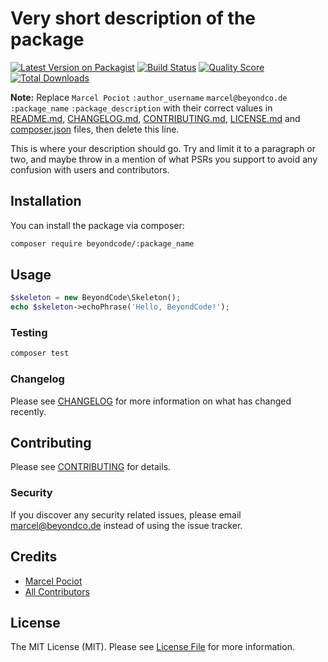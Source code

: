 # Very short description of the package

[![Latest Version on Packagist](https://img.shields.io/packagist/v/beyondcode/:package_name.svg?style=flat-square)](https://packagist.org/packages/beyondcode/:package_name)
[![Build Status](https://img.shields.io/travis/beyondcode/:package_name/master.svg?style=flat-square)](https://travis-ci.org/beyondcode/:package_name)
[![Quality Score](https://img.shields.io/scrutinizer/g/beyondcode/:package_name.svg?style=flat-square)](https://scrutinizer-ci.com/g/beyondcode/:package_name)
[![Total Downloads](https://img.shields.io/packagist/dt/beyondcode/:package_name.svg?style=flat-square)](https://packagist.org/packages/beyondcode/:package_name)

**Note:** Replace ```Marcel Pociot``` ```:author_username``` ```marcel@beyondco.de``` ```:package_name``` ```:package_description``` with their correct values in [README.md](README.md), [CHANGELOG.md](CHANGELOG.md), [CONTRIBUTING.md](CONTRIBUTING.md), [LICENSE.md](LICENSE.md) and [composer.json](composer.json) files, then delete this line.

This is where your description should go. Try and limit it to a paragraph or two, and maybe throw in a mention of what PSRs you support to avoid any confusion with users and contributors.

## Installation

You can install the package via composer:

```bash
composer require beyondcode/:package_name
```

## Usage

``` php
$skeleton = new BeyondCode\Skeleton();
echo $skeleton->echoPhrase('Hello, BeyondCode!');
```

### Testing

``` bash
composer test
```

### Changelog

Please see [CHANGELOG](CHANGELOG.md) for more information on what has changed recently.

## Contributing

Please see [CONTRIBUTING](CONTRIBUTING.md) for details.

### Security

If you discover any security related issues, please email marcel@beyondco.de instead of using the issue tracker.

## Credits

- [Marcel Pociot](https://github.com/:author_username)
- [All Contributors](../../contributors)

## License

The MIT License (MIT). Please see [License File](LICENSE.md) for more information.
